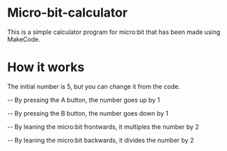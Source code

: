 # Micro-bit-calculator

This is a simple calculator program for micro:bit that has been made using MakeCode.

# How it works
The initial number is 5, but you can change it from the code.

-- By pressing the A button, the number goes up by 1

-- By pressing the B button, the number goes down by 1

-- By leaning the micro:bit frontwards, it multiples the number by 2

-- By leaning the micro:bit backwards, it divides the number by 2